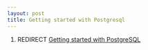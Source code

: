 ```yaml
---
layout: post 
title: Getting started with Postgresql
---
```


1.  REDIRECT [Getting started with
    PostgreSQL](Getting_started_with_PostgreSQL "wikilink")

